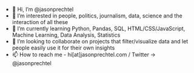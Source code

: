 - 👋 Hi, I’m @jasonprechtel
- 👀 I’m interested in people, politics, journalism, data, science and the interaction of all these
- 🌱 I’m currently learning Python, Pandas, SQL, HTML/CSS/JavaScript, Machine Learning, Data Analysis, Statistics
- 💞️ I’m looking to collaborate on projects that filter/visualize data and let people easily use it for their own insights
- 📫 How to reach me - hi[at]jasonprechtel.com / Twitter -> @jasonprechtel

<!---
jasonprechtel/jasonprechtel is a ✨ special ✨ repository because its `README.md` (this file) appears on your GitHub profile.
You can click the Preview link to take a look at your changes.
--->
